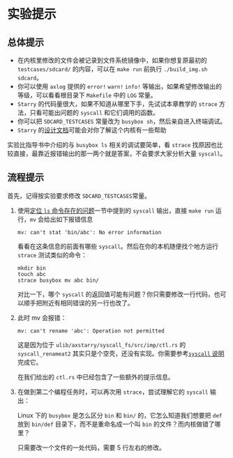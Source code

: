 # 实验提示

## 总体提示

- 在内核里修改的文件会被记录到文件系统镜像中，如果你想复原最初的 `testcases/sdcard/` 的内容，可以在 `make run` 前执行 `./build_img.sh sdcard`。
- 你可以使用 `axlog` 提供的 `error!` `warn!` `info!` 等输出，如果希望修改输出的等级，可以看看根目录下 `Makefile` 中的 `LOG` 常量。
- `Starry` 的代码量很大，如果不知道从哪里下手，先试试本章教学的 `strace` 方法，只看可能出问题的 `syscall` 和它们调用的函数。
- 你可以把 `SDCARD_TESTCASES` 常量改为 `busybox sh`，然后亲自进入终端调试。
- `Starry` 的[设计文档](https://azure-stars.github.io/Starry/)可能会对你了解这个内核有一些帮助

实验比指导书中介绍的与 `busybox ls` 相关的调试要简单，看 `strace` 找原因也比较直接，最靠近报错输出的那一两个就是答案，不会要求大家分析大量 `syscall`。

## 流程提示

首先，记得按实验要求修改 `SDCARD_TESTCASES`常量。

1. 使用[定位 `ls` 命令存在的问题](./ls.md)一节中提到的 `syscall` 输出，直接 `make run` 运行，`mv` 会给出如下报错信息
   
   ```
   mv: can't stat 'bin/abc': No error information
   ```
   
    看看在这条信息的前面有哪些 `syscall`。然后在你的本机随便找个地方运行 `strace` 测试类似的命令：
   
   ```
   mkdir bin
   touch abc
   strace busybox mv abc bin/
   ```
   
    对比一下，哪个 `syscall` 的返回值可能有问题？你只需要修改一行代码，也可以顺手把附近有相同错误的另一行也改了。

2. 此时 mv 会报错：
   
   ```
   mv: can't rename 'abc': Operation not permitted
   ```
   
    这是因为位于 `ulib/axstarry/syscall_fs/src/imp/ctl.rs` 的 `syscall_renameat2` 其实只是个空壳，还没有实现。你需要参考[`syscall` 说明](https://man7.org/linux/man-pages/man2/renameat.2.html) 完成它。
   
    在我们给出的 `ctl.rs` 中已经包含了一些额外的提示信息。

3. 在做到第二个编程任务时，可以再次用 `strace`，尝试理解它的 `syscall` 输出：
   
    Linux 下的 `busybox` 是怎么区分 `bin` 和 `bin/` 的，它怎么知道我们想要把 `def` 放到 `bin/def` 目录下，而不是重命名成一个叫 `bin` 的文件？而内核做错了哪里？
   
    只需要改一个文件的一处代码，需要 5 行左右的修改。